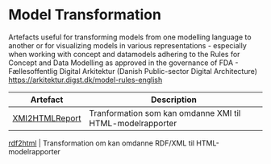 # Model Transformation
Artefacts useful for transforming models from one modelling language to another or for visualizing models in various representations - especially when working with concept and datamodels adhering to the Rules for Concept and Data Modelling as approved in the governance of FDA - Fællesoffentlig Digital Arkitektur (Danish Public-sector Digital Architecture) https://arkitektur.digst.dk/model-rules-english


Artefact | Description
------------ | -------------
[XMI2HTMLReport](https://github.com/digst/modeltransformation/tree/master/XMI2HTMLReport)  | Tranformation som kan omdanne XMI til HTML-modelrapporter

[rdf2html](https://github.com/digst/modeltransformation/tree/master/rdf2html)  | Transformation om kan omdanne RDF/XML til HTML-modelrapporter
